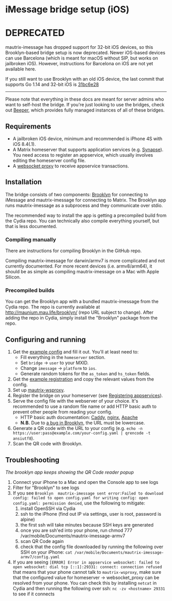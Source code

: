 # iMessage bridge setup (iOS)

# DEPRECATED
mautrix-imessage has dropped support for 32-bit iOS devices, so this
Brooklyn-based bridge setup is now deprecated. Newer iOS-based devices can use
Barcelona (which is meant for macOS without SIP, but works on jailbroken iOS).
However, instructions for Barcelona on iOS are not yet available here.

If you still want to use Brooklyn with an old iOS device, the last commit that
supports Go 1.14 and 32-bit iOS is [31bc6e28](https://github.com/mautrix/imessage/tree/31bc6e281841c85de15fb551ee90b77265e0c1fd)

---

Please note that everything in these docs are meant for server admins who want
to self-host the bridge. If you're just looking to use the bridges, check out
[Beeper], which provides fully managed instances of all of these bridges.

[Beeper]: https://www.beeper.com/

## Requirements
* A jailbroken iOS device, minimum and recommended is iPhone 4S with iOS 8.4(.1).
* A Matrix homeserver that supports application services (e.g. [Synapse](https://github.com/matrix-org/synapse)).
  You need access to register an appservice, which usually involves editing the homeserver config file.
* A [websocket proxy](https://github.com/mautrix/wsproxy) to receive
  appservice transactions.

## Installation
The bridge consists of two components: [Brooklyn] for connecting to iMessage
and mautrix-imessage for connecting to Matrix. The Brooklyn app runs
mautrix-imessage as a subprocess and they communicate over stdio.

The recommended way to install the app is getting a precompiled build from the
Cydia repo. You can technically also compile everything yourself, but that is
less documented.

[Brooklyn]: https://github.com/EthanRDoesMC/Brooklyn

### Compiling manually
There are instructions for compiling Brooklyn in the GitHub repo.

Compiling mautrix-imessage for darwin/armv7 is more complicated and not
currently documented. For more recent devices (i.e. armv8/arm64), it should
be as simple as compiling mautrix-imessage on a Mac with Apple Silicon.

### Precompiled builds
You can get the Brooklyn app with a bundled mautrix-imessage from the Cydia
repo. The repo is currently available at <http://maunium.mau.life/brooklyn/>
(repo URL subject to change). After adding the repo in Cydia, simply install
the "Brooklyn" package from the repo.

## Configuring and running
1. Get the [example config] and fill it out. You'll at least need to:
   * Fill everything in the `homeserver` section.
   * Set `bridge` -> `user` to your MXID.
   * Change `imessage` -> `platform` to `ios`.
   * Generate random tokens for the `as_token` and `hs_token` fields.
2. Get the [example registration] and copy the relevant values from the config.
3. Set up [mautrix-wsproxy](https://github.com/mautrix/wsproxy).
4. Register the bridge on your homeserver (see [Registering appservices]).
5. Serve the config file with the webserver of your choice. It's recommended
   to use a random file name or add HTTP basic auth to prevent other people
   from reading your config.
   * HTTP basic auth documentation:
     [Caddy](https://caddyserver.com/docs/caddyfile/directives/basicauth),
     [nginx](https://docs.nginx.com/nginx/admin-guide/security-controls/configuring-http-basic-authentication/),
     [Apache](https://httpd.apache.org/docs/2.4/howto/auth.html)
   * **N.B.** Due to [a bug in Brooklyn], the URL must be lowercase.
6. Generate a QR code with the URL to your config
   (e.g. `echo -n https://user:pass@example.com/your-config.yaml | qrencode -t ansiutf8`).
7. Scan the QR code with Brooklyn.

[example config]: https://github.com/mautrix/imessage/blob/master/example-config.yaml
[example registration]: https://github.com/mautrix/imessage/blob/master/example-registration.yaml
[a bug in Brooklyn]: https://github.com/EthanRDoesMC/Brooklyn/issues/5
[Registering appservices]: ../../../general/registering-appservices.md

## Troubleshooting

*The brooklyn app keeps showing the QR Code reader popup*
1. Connect your iPhone to a Mac and open the Console app to see logs
2. Filter for "Brooklyn" to see logs
3. If you see `Brooklyn	 mautrix-imessage sent error:Failed to download config: failed to open config.yaml for writing config: open config.yaml: permission denied`, use the following to mitigate:
    1. install OpenSSH via Cydia
    2. ssh to the iPhone (find out IP via settings, user is root, password is alpine)
    3. the first ssh will take minutes because SSH keys are generated
    4. once you are ssh'ed into your phone, run chmod 777 /var/mobile/Documents/mautrix-imessage-armv7
    5. scan QR Code again
    6. check that the config file downloaded by running the following over SSH on your iPhone: `cat /var/mobile/Documents/mautrix-imessage-armv7/config.yaml`
 4. If you are seeing `[ERROR] Error in appservice websocket: failed to open websocket: dial tcp [::1]:29331: connect: connection refused` that means that your phone cannot talk to `mautrix-wsproxy`, make sure that the configured value for homeserver -> websocket_proxy can be resolved from your phone. You can check this by installing `netcat` in Cydia and then running the following over ssh: `nc -zv <hostname> 29331` to see if it connects
